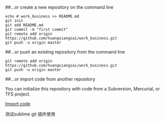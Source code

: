 
##…or create a new repository on the command line

	echo # work_business >> README.md
	git init
	git add README.md
	git commit -m "first commit"
	git remote add origin https://github.com/huangxiangsai/work_business.git
	git push -u origin master

##…or push an existing repository from the command line

	git remote add origin https://github.com/huangxiangsai/work_business.git
	git push -u origin master

##…or import code from another repository

You can initialize this repository with code from a Subversion, Mercurial, or TFS project.

[Import code](https://import.github.com/huangxiangsai/work_business/import)

测试sublime git 插件使用


